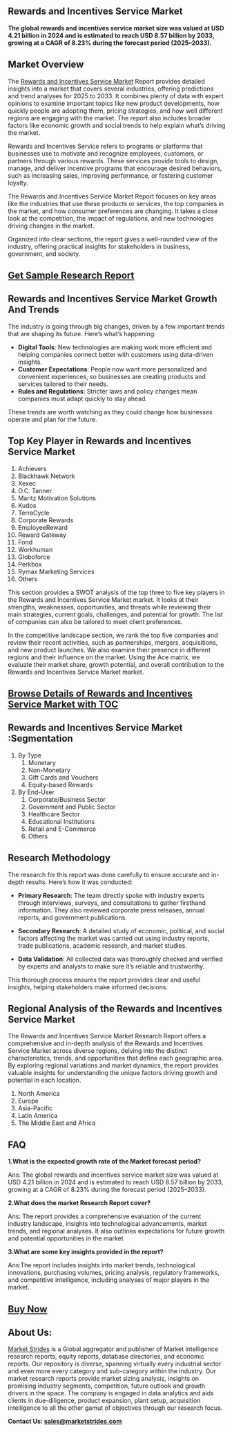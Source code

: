 <h2>Rewards and Incentives Service Market</h2>
<p><strong>The global rewards and incentives service market size was valued at USD 4.21 billion in 2024 and is estimated to reach USD 8.57 billion by 2033, growing at a CAGR of 8.23% during the forecast period (2025–2033).</strong></p>
<h2>Market Overview</h2>
<p>The <a href=https://marketstrides.com/request-sample/rewards-and-incentives-service-market>Rewards and Incentives Service Market</a> Report provides detailed insights into a market that covers several industries, offering predictions and trend analyses for 2025 to 2033. It combines plenty of data with expert opinions to examine important topics like new product developments, how quickly people are adopting them, pricing strategies, and how well different regions are engaging with the market. The report also includes broader factors like economic growth and social trends to help explain what’s driving the market.</p>
<p>Rewards and Incentives Service refers to programs or platforms that businesses use to motivate and recognize employees, customers, or partners through various rewards. These services provide tools to design, manage, and deliver incentive programs that encourage desired behaviors, such as increasing sales, improving performance, or fostering customer loyalty.</p>
<p>The Rewards and Incentives Service Market Report focuses on key areas like the industries that use these products or services, the top companies in the market, and how consumer preferences are changing. It takes a close look at the competition, the impact of regulations, and new technologies driving changes in the market.</p>
<p>Organized into clear sections, the report gives a well-rounded view of the industry, offering practical insights for stakeholders in business, government, and society.</p>
<h2 style=""text-align: center;""><strong><a href=https://marketstrides.com/request-sample/rewards-and-incentives-service-market>Get Sample Research Report</a></strong></h2>
<h2>Rewards and Incentives Service Market Growth And Trends</h2>
<p>The industry is going through big changes, driven by a few important trends that are shaping its future. Here’s what’s happening:</p>
<ul>
<li><strong>Digital Tools</strong>: New technologies are making work more efficient and helping companies connect better with customers using data-driven insights.</li>
<li><strong>Customer Expectations</strong>: People now want more personalized and convenient experiences, so businesses are creating products and services tailored to their needs.</li>
<li><strong>Rules and Regulations</strong>: Stricter laws and policy changes mean companies must adapt quickly to stay ahead.</li>
</ul>
<p>These trends are worth watching as they could change how businesses operate and plan for the future.</p>
<h2>Top Key Player in Rewards and Incentives Service Market</h2>
<p><ol>
<li>Achievers</li>
<li>Blackhawk Network</li>
<li>Xexec</li>
<li>O.C. Tanner</li>
<li>Maritz Motivation Solutions</li>
<li>Kudos</li>
<li>TerraCycle</li>
<li>Corporate Rewards</li>
<li>EmployeeReward</li>
<li>Reward Gateway</li>
<li>Fond</li>
<li>Workhuman</li>
<li>Globoforce</li>
<li>Perkbox</li>
<li>Rymax Marketing Services</li>
<li>Others</li>
</ol></p>
<div>
<div>
<div>
<div>
<p>This section provides a SWOT analysis of the top three to five key players in the Rewards and Incentives Service Market market. It looks at their strengths, weaknesses, opportunities, and threats while reviewing their main strategies, current goals, challenges, and potential for growth. The list of companies can also be tailored to meet client preferences.</p>
<p>In the competitive landscape section, we rank the top five companies and review their recent activities, such as partnerships, mergers, acquisitions, and new product launches. We also examine their presence in different regions and their influence on the market. Using the Ace matrix, we evaluate their market share, growth potential, and overall contribution to the Rewards and Incentives Service Market market.</p>
<h2 style=""text-align: center;""><strong><a href=https://marketstrides.com/report/rewards-and-incentives-service-market>Browse Details of Rewards and Incentives Service Market with TOC</a></strong></h2>
<h2>Rewards and Incentives Service Market :Segmentation</h2>
<p><ol>
<li>By Type
<ol>
<li>Monetary</li>
<li>Non-Monetary</li>
<li>Gift Cards and Vouchers</li>
<li>Equity-based Rewards</li>
</ol>
</li>
<li>By End-User
<ol>
<li>Corporate/Business Sector</li>
<li>Government and Public Sector</li>
<li>Healthcare Sector</li>
<li>Educational Institutions</li>
<li>Retail and E-Commerce</li>
<li>Others</li>
</ol></li></ol></p>
<h2>Research Methodology</h2>
<p>The research for this report was done carefully to ensure accurate and in-depth results. Here’s how it was conducted:</p>
<ul>
<li>
<p><strong>Primary Research</strong>: The team directly spoke with industry experts through interviews, surveys, and consultations to gather firsthand information. They also reviewed corporate press releases, annual reports, and government publications.</p>
</li>
<li>
<p><strong>Secondary Research</strong>: A detailed study of economic, political, and social factors affecting the market was carried out using industry reports, trade publications, academic research, and market studies.</p>
</li>
<li>
<p><strong>Data Validation</strong>: All collected data was thoroughly checked and verified by experts and analysts to make sure it’s reliable and trustworthy.</p>
</li>
</ul>
<p>This thorough process ensures the report provides clear and useful insights, helping stakeholders make informed decisions.</p>
<h2>Regional Analysis of the Rewards and Incentives Service Market</h2>
<p>The Rewards and Incentives Service Market Research Report offers a comprehensive and in-depth analysis of the Rewards and Incentives Service Market across diverse regions, delving into the distinct characteristics, trends, and opportunities that define each geographic area. By exploring regional variations and market dynamics, the report provides valuable insights for understanding the unique factors driving growth and potential in each location.</p>
<p><ol>
<li>North America</li>
<li>Europe</li>
<li>Asia-Pacific</li>
<li>Latin America</li>
<li>The Middle East and Africa</li>
</ol></p>
<h2>FAQ</h2>
<p><strong>1.What is the expected growth rate of the Market forecast period?</strong></p>
<p>Ans: The global rewards and incentives service market size was valued at USD 4.21 billion in 2024 and is estimated to reach USD 8.57 billion by 2033, growing at a CAGR of 8.23% during the forecast period (2025–2033).</p>
<p><strong>2.What does the market Research Report cover?</strong></p>
<p>Ans: The report provides a comprehensive evaluation of the current industry landscape, insights into technological advancements, market trends, and regional analyses. It also outlines expectations for future growth and potential opportunities in the market</p>
<p><strong>3.What are some key insights provided in the report?</strong></p>
<p>Ans:The report includes insights into market trends, technological innovations, purchasing volumes, pricing analysis, regulatory frameworks, and competitive intelligence, including analyses of major players in the market.</p>
<h2 style=""text-align: center;""><strong><a href=https://marketstrides.com/buyNow/rewards-and-incentives-service-market>Buy Now</a></strong></h2>
<h2>About Us:</h2>
<p><a href=https://marketstrides.com/>Market Strides</a> is a Global aggregator and publisher of Market intelligence research reports, equity reports, database directories, and economic reports. Our repository is diverse, spanning virtually every industrial sector and even more every category and sub-category within the industry. Our market research reports provide market sizing analysis, insights on promising industry segments, competition, future outlook and growth drivers in the space. The company is engaged in data analytics and aids clients in due-diligence, product expansion, plant setup, acquisition intelligence to all the other gamut of objectives through our research focus.</p>
<p><strong>Contact Us: <a href=mailto:sales@marketstrides.com>sales@marketstrides.com</a></strong></p>
